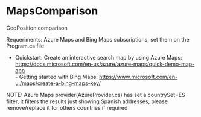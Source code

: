 # MapsComparison
GeoPosition comparison

Requeriments: Azure Maps and Bing Maps subscriptions, set them on the Program.cs file

- Quickstart: Create an interactive search map by using Azure Maps: https://docs.microsoft.com/en-us/azure/azure-maps/quick-demo-map-app
</br>- Getting started with Bing Maps: https://www.microsoft.com/en-u:/maps/create-a-bing-maps-key/

NOTE: Azure Maps provider(AzureProvider.cs) has set a countrySet=ES filter, it filters the results just showing Spanish addresses, please remove/replace it for others countries if required
